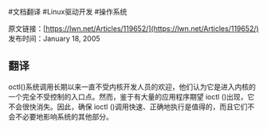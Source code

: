 #文档翻译 #Linux驱动开发 #操作系统 

原文链接：[https://lwn.net/Articles/119652/](https://lwn.net/Articles/119652/)
发布时间：January 18, 2005

## 翻译

octl()系统调用长期以来一直不受内核开发人员的欢迎，他们认为它是进入内核的一个完全不受控制的入口点。然而，鉴于有大量的应用程序期望 ioctl ()出现，它不会很快消失。因此，确保 ioctl ()调用快速、正确地执行是值得的，而且它们不会不必要地影响系统的其他部分。